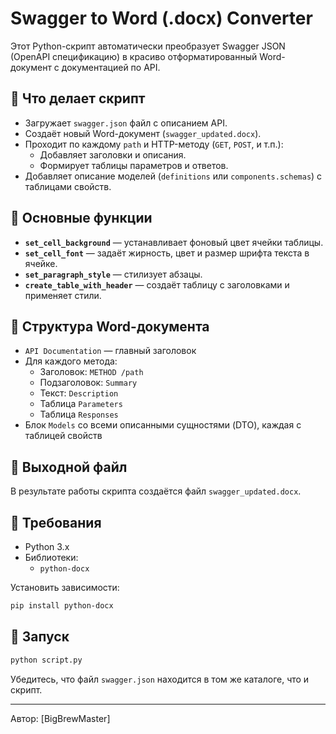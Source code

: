 # Swagger to Word (.docx) Converter

Этот Python-скрипт автоматически преобразует Swagger JSON (OpenAPI спецификацию) в красиво отформатированный Word-документ с документацией по API.

## 📄 Что делает скрипт

- Загружает `swagger.json` файл с описанием API.
- Создаёт новый Word-документ (`swagger_updated.docx`).
- Проходит по каждому `path` и HTTP-методу (`GET`, `POST`, и т.п.):
  - Добавляет заголовки и описания.
  - Формирует таблицы параметров и ответов.
- Добавляет описание моделей (`definitions` или `components.schemas`) с таблицами свойств.

## 🧩 Основные функции

- **`set_cell_background`** — устанавливает фоновый цвет ячейки таблицы.
- **`set_cell_font`** — задаёт жирность, цвет и размер шрифта текста в ячейке.
- **`set_paragraph_style`** — стилизует абзацы.
- **`create_table_with_header`** — создаёт таблицу с заголовками и применяет стили.

## 📁 Структура Word-документа

- `API Documentation` — главный заголовок
- Для каждого метода:
  - Заголовок: `METHOD /path`
  - Подзаголовок: `Summary`
  - Текст: `Description`
  - Таблица `Parameters`
  - Таблица `Responses`
- Блок `Models` со всеми описанными сущностями (DTO), каждая с таблицей свойств

## 💾 Выходной файл

В результате работы скрипта создаётся файл `swagger_updated.docx`.

## 📌 Требования

- Python 3.x
- Библиотеки:
  - `python-docx`

Установить зависимости:

```bash
pip install python-docx
```

## 🚀 Запуск

```bash
python script.py
```

Убедитесь, что файл `swagger.json` находится в том же каталоге, что и скрипт.

---

Автор: [BigBrewMaster]
